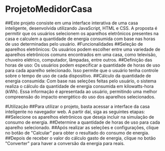 # ProjetoMedidorCasa
##Este projeto consiste em uma interface interativa de uma casa inteligente, desenvolvida utilizando JavaScript, HTML e CSS. A proposta é permitir que os usuários selecionem os aparelhos eletrônicos presentes na casa e calculem a quantidade de energia consumida com base nas horas de uso determinadas pelo usuário.
#Funcionalidades
##Seleção de aparelhos eletrônicos: Os usuários podem escolher entre uma variedade de aparelhos eletrônicos comuns encontrados em uma casa, como televisão, chuveiro elétrico, computador, lâmpadas, entre outros.
##Definição das horas de uso: Os usuários podem especificar a quantidade de horas de uso para cada aparelho selecionado. Isso permite que o usuário tenha controle sobre o tempo de uso de cada dispositivo.
##Cálculo da quantidade de energia consumida: Com base nas seleções feitas pelo usuário, o sistema realiza o cálculo da quantidade de energia consumida em kilowatts-hora (kWh). Essa informação é apresentada ao usuário, permitindo uma melhor compreensão do impacto energético do uso dos aparelhos selecionados.

#Utilização
##Para utilizar o projeto, basta acessar a interface da casa inteligente no navegador web. A partir daí, siga as seguintes etapas:
##Selecione os aparelhos eletrônicos que deseja incluir na simulação de consumo de energia.
##Determine a quantidade de horas de uso para cada aparelho selecionado.
##Após realizar as seleções e configurações, clique no botão de "Calcular" para obter o resultado do consumo de energia.
##Depois de receber o valor do cálculo gasto de energia, clique no botão "Converter" para haver a conversão da energia para reais.
